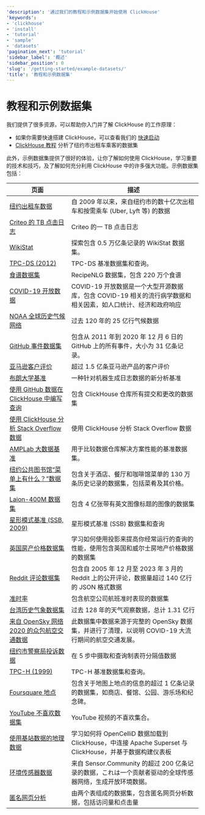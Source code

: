 ```yaml
---
'description': '通过我们的教程和示例数据集开始使用 ClickHouse'
'keywords':
- 'clickhouse'
- 'install'
- 'tutorial'
- 'sample'
- 'datasets'
'pagination_next': 'tutorial'
'sidebar_label': '概述'
'sidebar_position': 0
'slug': '/getting-started/example-datasets/'
'title': '教程和示例数据集'
---
```



# 教程和示例数据集

我们提供了很多资源，可以帮助你入门并了解 ClickHouse 的工作原理：

- 如果你需要快速搭建 ClickHouse，可以查看我们的 [快速启动](../quick-start.mdx)
- [ClickHouse 教程](../tutorial.md) 分析了纽约市出租车乘客的数据集

此外，示例数据集提供了很好的体验，让你了解如何使用 ClickHouse，学习重要的技术和技巧，及了解如何充分利用 ClickHouse 中的许多强大功能。示例数据集包括：

<!-- The following table is automatically generated at build time 
by https://github.com/ClickHouse/clickhouse-docs/blob/main/scripts/autogenerate-table-of-contents.sh -->
| 页面 | 描述 |
|-----|-----|
| [纽约出租车数据](/getting-started/example-datasets/nyc-taxi) | 自 2009 年以来，来自纽约市的数十亿次出租车和按需乘车 (Uber, Lyft 等) 的数据 |
| [Criteo 的 TB 点击日志](/getting-started/example-datasets/criteo) | Criteo 的一 TB 点击日志 |
| [WikiStat](/getting-started/example-datasets/wikistat) | 探索包含 0.5 万亿条记录的 WikiStat 数据集。 |
| [TPC-DS (2012)](/getting-started/example-datasets/tpcds) | TPC-DS 基准数据集和查询。 |
| [食谱数据集](/getting-started/example-datasets/recipes) | RecipeNLG 数据集，包含 220 万个食谱 |
| [COVID-19 开放数据](/getting-started/example-datasets/covid19) | COVID-19 开放数据是一个大型开源数据库，包含 COVID-19 相关的流行病学数据和相关因素，如人口统计、经济和政府响应 |
| [NOAA 全球历史气候网络](/getting-started/example-datasets/noaa) | 过去 120 年的 25 亿行气候数据 |
| [GitHub 事件数据集](/getting-started/example-datasets/github-events) | 包含从 2011 年到 2020 年 12 月 6 日的 GitHub 上的所有事件，大小为 31 亿条记录。 |
| [亚马逊客户评价](/getting-started/example-datasets/amazon-reviews) | 超过 1.5 亿条亚马逊产品的客户评价 |
| [布朗大学基准](/getting-started/example-datasets/brown-benchmark) | 一种针对机器生成日志数据的新分析基准 |
| [使用 GitHub 数据在 ClickHouse 中编写查询](/getting-started/example-datasets/github) | 包含 ClickHouse 仓库所有提交和更改的数据集 |
| [使用 ClickHouse 分析 Stack Overflow 数据](/getting-started/example-datasets/stackoverflow) | 使用 ClickHouse 分析 Stack Overflow 数据 |
| [AMPLab 大数据基准](/getting-started/example-datasets/amplab-benchmark) | 用于比较数据仓库解决方案性能的基准数据集。 |
| [纽约公共图书馆“菜单上有什么？”数据集](/getting-started/example-datasets/menus) | 包含关于酒店、餐厅和咖啡馆菜单的 130 万条历史记录的数据集，包括菜肴及其价格。 |
| [Laion-400M 数据集](/getting-started/example-datasets/laion-400m-dataset) | 包含 4 亿张带有英文图像标题的图像的数据集 |
| [星形模式基准 (SSB, 2009)](/getting-started/example-datasets/star-schema) | 星形模式基准 (SSB) 数据集和查询 |
| [英国房产价格数据集](/getting-started/example-datasets/uk-price-paid) | 学习如何使用投影来提高你经常运行的查询的性能，使用包含英国和威尔士房地产价格数据的数据集 |
| [Reddit 评论数据集](/getting-started/example-datasets/reddit-comments) | 包含自 2005 年 12 月至 2023 年 3 月的 Reddit 上的公开评论，数据量超过 140 亿行的 JSON 格式数据 |
| [准时率](/getting-started/example-datasets/ontime) | 包含航空公司航班准时表现的数据集 |
| [台湾历史气象数据集](/getting-started/example-datasets/tw-weather) | 过去 128 年的天气观察数据，总计 1.31 亿行 |
| [来自 OpenSky 网络 2020 的众包航空交通数据](/getting-started/example-datasets/opensky) | 此数据集中数据来源于完整的 OpenSky 数据集，并进行了清理，以说明 COVID-19 大流行期间的航空交通发展。 |
| [纽约市警察局投诉数据](/getting-started/example-datasets/nypd_complaint_data) | 在 5 步中摄取和查询制表符分隔值数据 |
| [TPC-H (1999)](/getting-started/example-datasets/tpch) | TPC-H 基准数据集和查询。 |
| [Foursquare 地点](/getting-started/example-datasets/foursquare-places) | 包含关于地图上地点的信息的超过 1 亿条记录的数据集，如商店、餐馆、公园、游乐场和纪念碑。 |
| [YouTube 不喜欢数据集](/getting-started/example-datasets/youtube-dislikes) | YouTube 视频的不喜欢集合。 |
| [使用基站数据的地理数据](/getting-started/example-datasets/cell-towers) | 学习如何将 OpenCelliD 数据加载到 ClickHouse，中连接 Apache Superset 与 ClickHouse，并基于数据构建仪表板 |
| [环境传感器数据](/getting-started/example-datasets/environmental-sensors) | 来自 Sensor.Community 的超过 200 亿条记录的数据，これは一个贡献者驱动的全球传感器网络，生成开放环境数据。 |
| [匿名网页分析](/getting-started/example-datasets/metrica) | 由两个表组成的数据集，包含匿名网页分析数据，包括访问量和点击量 |
